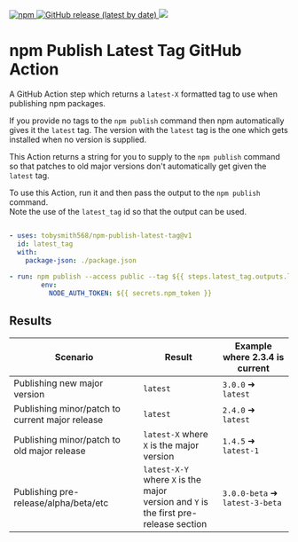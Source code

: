 <p>
  <a href="https://www.npmjs.com/package/npm-publish-latest-tag">
    <img alt="npm" src="https://img.shields.io/npm/v/npm-publish-latest-tag?logo=npm">
  </a>

  <a href="https://github/tobysmith568/npm-publish-latest-tag/releases">
    <img alt="GitHub release (latest by date)" src="https://img.shields.io/github/v/release/tobysmith568/npm-publish-latest-tag?label=GitHub%20Action">
  </a>

  <a href="https://codecov.io/github/tobysmith568/npm-publish-latest-tag">
    <img src="https://codecov.io/github/tobysmith568/npm-publish-latest-tag/branch/main/graph/badge.svg"/>
  </a>
</p>

# npm Publish Latest Tag GitHub Action 

A GitHub Action step which returns a `latest-X` formatted tag to use when publishing npm packages.

If you provide no tags to the `npm publish` command then npm automatically gives it the `latest` tag. The version with the `latest` tag is the one which gets installed when no version is supplied.

This Action returns a string for you to supply to the `npm publish` command so that patches to old major versions don't automatically get given the `latest` tag.

To use this Action, run it and then pass the output to the `npm publish` command.  
Note the use of the `latest_tag` id so that the output can be used.

```yaml

- uses: tobysmith568/npm-publish-latest-tag@v1
  id: latest_tag
  with:
    package-json: ./package.json
    
- run: npm publish --access public --tag ${{ steps.latest_tag.outputs.latest-tag }}
        env:
          NODE_AUTH_TOKEN: ${{ secrets.npm_token }}
```
## Results
| Scenario                                        	| Result                                                                               	| Example where 2.3.4 is current  	|
|-------------------------------------------------	|--------------------------------------------------------------------------------------	|---------------------------------	|
| Publishing new major version                    	| `latest`                                                                             	| `3.0.0` ➜ `latest`             	|
| Publishing minor/patch to current major release 	| `latest`                                                                             	| `2.4.0` ➜ `latest`             	|
| Publishing minor/patch to old major release     	| `latest-X` where `X` is the major version                                            	| `1.4.5` ➜ `latest-1`           	|
| Publishing pre-release/alpha/beta/etc           	| `latest-X-Y` where `X` is the major<br />version and `Y` is the first pre-release section 	| `3.0.0-beta` ➜ `latest-3-beta` 	|
